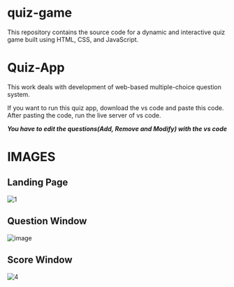 # quiz-game
This repository contains the source code for a dynamic and interactive quiz game built using HTML, CSS, and JavaScript.

# Quiz-App
This work deals with development of web-based multiple-choice question system.

If you want to run this quiz app, download the vs code and paste this code.
After pasting the code, run the live server of vs code.

***You have to edit the questions(Add, Remove and Modify) with the vs code***

# IMAGES

## Landing Page
![1](https://github.com/anishsaharan/quiz-game/assets/111068771/7cbc7bd1-9d17-451a-a202-cae18282c4af)

## Question Window 
![image](https://github.com/anishsaharan/quiz-game/assets/111068771/dbbad88f-8222-416a-9861-a6d635e241c7)


## Score Window 
![4](https://github.com/anishsaharan/quiz-game/assets/111068771/4baae7d8-841e-44e4-894e-a87fef828017)
